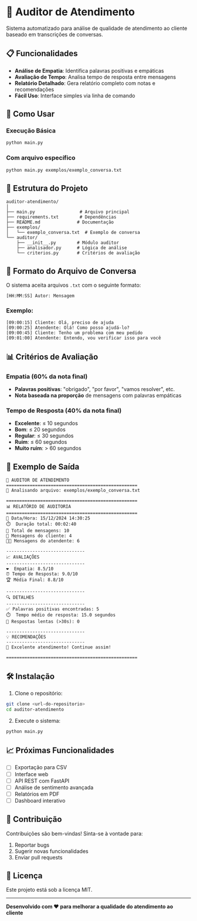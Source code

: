 # 🎯 Auditor de Atendimento

Sistema automatizado para análise de qualidade de atendimento ao cliente baseado em transcrições de conversas.

## 📋 Funcionalidades

- **Análise de Empatia**: Identifica palavras positivas e empáticas
- **Avaliação de Tempo**: Analisa tempo de resposta entre mensagens
- **Relatório Detalhado**: Gera relatório completo com notas e recomendações
- **Fácil Uso**: Interface simples via linha de comando

## 🚀 Como Usar

### Execução Básica
```bash
python main.py
```

### Com arquivo específico
```bash
python main.py exemplos/exemplo_conversa.txt
```

## 📁 Estrutura do Projeto

```
auditor-atendimento/
│
├── main.py                 # Arquivo principal
├── requirements.txt        # Dependências
├── README.md              # Documentação
├── exemplos/
│   └── exemplo_conversa.txt  # Exemplo de conversa
└── auditor/
    ├── __init__.py        # Módulo auditor
    ├── analisador.py      # Lógica de análise
    └── criterios.py       # Critérios de avaliação
```

## 📝 Formato do Arquivo de Conversa

O sistema aceita arquivos `.txt` com o seguinte formato:

```
[HH:MM:SS] Autor: Mensagem
```

### Exemplo:
```
[09:00:15] Cliente: Olá, preciso de ajuda
[09:00:25] Atendente: Olá! Como posso ajudá-lo?
[09:00:45] Cliente: Tenho um problema com meu pedido
[09:01:00] Atendente: Entendo, vou verificar isso para você
```

## 📊 Critérios de Avaliação

### Empatia (60% da nota final)
- **Palavras positivas**: "obrigado", "por favor", "vamos resolver", etc.
- **Nota baseada na proporção** de mensagens com palavras empáticas

### Tempo de Resposta (40% da nota final)
- **Excelente**: ≤ 10 segundos
- **Bom**: ≤ 20 segundos  
- **Regular**: ≤ 30 segundos
- **Ruim**: ≤ 60 segundos
- **Muito ruim**: > 60 segundos

## 🎯 Exemplo de Saída

```
🎯 AUDITOR DE ATENDIMENTO
==================================================
📖 Analisando arquivo: exemplos/exemplo_conversa.txt

==================================================
📊 RELATÓRIO DE AUDITORIA
==================================================
📅 Data/Hora: 15/12/2024 14:30:25
⏱️  Duração total: 00:02:40
💬 Total de mensagens: 10
👤 Mensagens do cliente: 4
👨‍💼 Mensagens do atendente: 6

------------------------------
📈 AVALIAÇÕES
------------------------------
❤️  Empatia: 8.5/10
⏰ Tempo de Resposta: 9.0/10
🏆 Média Final: 8.8/10

------------------------------
🔍 DETALHES
------------------------------
✅ Palavras positivas encontradas: 5
⏱️  Tempo médio de resposta: 15.0 segundos
🚨 Respostas lentas (>30s): 0

------------------------------
💡 RECOMENDAÇÕES
------------------------------
🎉 Excelente atendimento! Continue assim!

==================================================
```

## 🛠️ Instalação

1. Clone o repositório:
```bash
git clone <url-do-repositorio>
cd auditor-atendimento
```

2. Execute o sistema:
```bash
python main.py
```

## 📈 Próximas Funcionalidades

- [ ] Exportação para CSV
- [ ] Interface web
- [ ] API REST com FastAPI
- [ ] Análise de sentimento avançada
- [ ] Relatórios em PDF
- [ ] Dashboard interativo

## 🤝 Contribuição

Contribuições são bem-vindas! Sinta-se à vontade para:

1. Reportar bugs
2. Sugerir novas funcionalidades
3. Enviar pull requests

## 📄 Licença

Este projeto está sob a licença MIT.

---

**Desenvolvido com ❤️ para melhorar a qualidade do atendimento ao cliente** 
